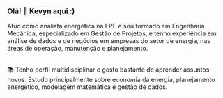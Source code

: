 ### Olá! 👋 Kevyn aqui :)

Atuo como analista energética na EPE e sou formado em Engenharia Mecânica, especializado em Gestão de Projetos, e tenho experiência em análise de dados e de negócios em empresas do setor de energia, nas áreas de operação, manutenção e planejamento.

<br>
📚 Tenho perfil multidisciplinar e gosto bastante de aprender assuntos novos. Estudo principalmente sobre economia da energia, planejamento energético, modelagem matemática e gestão de dados.
<!--
#### 🖥️ Conhecimento em ferramentas:


<div style = "display: inline">
  <img src="https://icon-library.com/images/microsoft-office-365-icon/microsoft-office-365-icon-15.jpg" width = "50"/>
  <img src="https://d2j6dbq0eux0bg.cloudfront.net/images/10832271/1510966735.jpg" width = "50"/>
  <img src="https://www.loginradius.com/wp-content/uploads/2019/04/tibco-spotfire.png" width = "50"/>
  <img src="https://cdn.jsdelivr.net/gh/devicons/devicon/icons/python/python-original-wordmark.svg" width = "50"/>
  <img src="https://upload.wikimedia.org/wikipedia/commons/8/87/Sql_data_base_with_logo.png" height = "50"/>
</div>

#### 🗂️ Portfólio:
- [Análises](https://github.com/kevynnogueira/Analises/tree/main)
-->

<!--
**kevynnogueira/kevynnogueira** is a ✨ _special_ ✨ repository because its `README.md` (this file) appears on your GitHub profile.
-->
